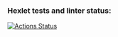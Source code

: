 ### Hexlet tests and linter status:
[![Actions Status](https://github.com/Odevlysh/python-project-50/actions/workflows/hexlet-check.yml/badge.svg)](https://github.com/Odevlysh/python-project-50/actions)
